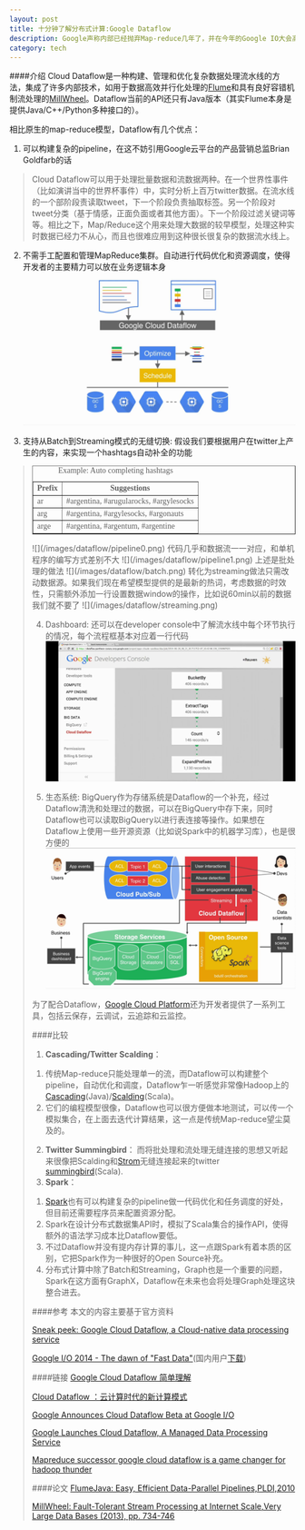 ```yaml
---
layout: post
title: 十分钟了解分布式计算:Google Dataflow
description: Google声称内部已经抛弃Map-reduce几年了，并在今年的Google IO大会高调发布Cloud Dataflow系统。本文介绍了在这个新框架下如何进行分布式计算，并与现有基于Hadoop的Scalding,Summingbird(Twitter)以及Spark框架进行了对比。
category: tech
---
```

####介绍
Cloud Dataflow是一种构建、管理和优化复杂数据处理流水线的方法，集成了许多内部技术，如用于数据高效并行化处理的[Flume](http://pages.cs.wisc.edu/~akella/CS838/F12/838-CloudPapers/FlumeJava.pdf)和具有良好容错机制流处理的[MillWheel](http://research.google.com/pubs/pub41378.html)。Dataflow当前的API还只有Java版本（其实Flume本身是提供Java/C++/Python多种接口的）。

相比原生的map-reduce模型，Dataflow有几个优点：

1. 可以构建复杂的pipeline，在这不妨引用Google云平台的产品营销总监Brian Goldfarb的话
>Cloud Dataflow可以用于处理批量数据和流数据两种。在一个世界性事件（比如演讲当中的世界杯事件）中，实时分析上百万twitter数据。在流水线的一个部阶段责读取tweet，下一个阶段负责抽取标签。另一个阶段对tweet分类（基于情感，正面负面或者其他方面）。下一个阶段过滤关键词等等。相比之下，Map/Reduce这个用来处理大数据的较早模型，处理这种实时数据已经力不从心，而且也很难应用到这种很长很复杂的数据流水线上。

2. 不需手工配置和管理MapReduce集群。自动进行代码优化和资源调度，使得开发者的主要精力可以放在业务逻辑本身 
![](/images/dataflow/dataflow.png)

3. 支持从Batch到Streaming模式的无缝切换:
假设我们要根据用户在twitter上产生的内容，来实现一个hashtags自动补全的功能
><table style="font-family: Times;" border="1">
<caption>Example: Auto completing hashtags</caption>
<tbody>
<tr><th align="center">Prefix</th><th align="center">Suggestions</th></tr>
<tr>
<td>ar</td>
<td>#argentina, #arugularocks, #argylesocks</td>
</tr>
<tr>
<td>arg</td>
<td>#argentina, #argylesocks, #argonauts</td>
</tr>
<tr>
<td>arge</td>
<td>#argentina, #argentum, #argentine</td>
</tr>
</tbody>
</table>
![](/images/dataflow/pipeline0.png)
代码几乎和数据流一一对应，和单机程序的编写方式差别不大
![](/images/dataflow/pipeline1.png)
上述是批处理的做法
![](/images/dataflow/batch.png)
转化为streaming做法只需改动数据源。如果我们现在希望模型提供的是最新的热词，考虑数据的时效性，只需额外添加一行设置数据window的操作，比如说60min以前的数据我们就不要了
![](/images/dataflow/streaming.png)

4. Dashboard:
还可以在developer console中了解流水线中每个环节执行的情况，每个流程框基本对应着一行代码
![](/images/dataflow/dashboard.png)

5. 生态系统:
BigQuery作为存储系统是Dataflow的一个补充，经过Dataflow清洗和处理过的数据，可以在BigQuery中存下来，同时Dataflow也可以读取BigQuery以进行表连接等操作。如果想在Dataflow上使用一些开源资源（比如说Spark中的机器学习库），也是很方便的
![](/images/dataflow/eco.png)

为了配合Dataflow，[Google Cloud Platform](https://developers.google.com/cloud/)还为开发者提供了一系列工具，包括云保存，云调试，云追踪和云监控。

####比较
1. __Cascading/Twitter Scalding__：
1) 传统Map-reduce只能处理单一的流，而Dataflow可以构建整个pipeline，自动优化和调度，Dataflow乍一听感觉非常像Hadoop上的[Cascading](http://www.cascading.org/)(Java)/[Scalding](https://github.com/twitter/scalding/)(Scala)。
2) 它们的编程模型很像，Dataflow也可以很方便做本地测试，可以传一个模拟集合，在上面去迭代计算结果，这一点是传统Map-reduce望尘莫及的。
2. __Twitter Summingbird__：
而将批处理和流处理无缝连接的思想又听起来很像把Scalding和[Strom](https://github.com/nathanmarz/storm)无缝连接起来的twitter [summingbird](https://github.com/twitter/summingbird)(Scala).
3. __Spark__：
1) [Spark](https://spark.incubator.apache.org/)也有可以构建复杂的pipeline做一代码优化和任务调度的好处，但目前还需要程序员来配置资源分配。
2) Spark在设计分布式数据集API时，模拟了Scala集合的操作API，使得额外的语法学习成本比Dataflow要低。
3) 不过Dataflow并没有提内存计算的事儿，这一点跟Spark有着本质的区别，它把Spark作为一种很好的Open Source补充。
4) 分布式计算中除了Batch和Streaming，Graph也是一个重要的问题，Spark在这方面有GraphX，Dataflow在未来也会将处理Graph处理这块整合进去。

####参考
本文的内容主要基于官方资料

[Sneak peek: Google Cloud Dataflow, a Cloud-native data processing service](http://googlecloudplatform.blogspot.com/2014/06/sneak-peek-google-cloud-dataflow-a-cloud-native-data-processing-service.html)

[Google I/O 2014 - The dawn of "Fast Data"](http://www.youtube.com/watch?v=TnLiEWglqHk)(国内用户[下载](http://www.clipconverter.cc/download/-zyrPs6V/108992264/))

####链接
[Google Cloud Dataflow 简单理解](http://weibo.com/p/1001603730758610079518)

[Cloud Dataflow ：云计算时代的新计算模式](http://www.infoq.com/cn/news/2014/07/cloud-dataflow)

[Google Announces Cloud Dataflow Beta at Google I/O](http://www.infoq.com/news/2014/06/google-io-cloud-dataflow)

[Google Launches Cloud Dataflow, A Managed Data Processing Service](http://techcrunch.com/2014/06/25/google-launches-cloud-dataflow-a-managed-data-processing-service/)

[Mapreduce successor google cloud dataflow is a game changer for hadoop thunder](http://cloudtimes.org/2014/07/07/mapreduce-successor-google-cloud-dataflow-is-a-game-changer-for-hadoop-thunder/)

####论文
[FlumeJava: Easy, Efficient Data-Parallel Pipelines,PLDI,2010](http://pages.cs.wisc.edu/~akella/CS838/F12/838-CloudPapers/FlumeJava.pdf)

[MillWheel: Fault-Tolerant Stream Processing at Internet Scale,Very Large Data Bases (2013), pp. 734-746](http://research.google.com/pubs/pub41378.html)